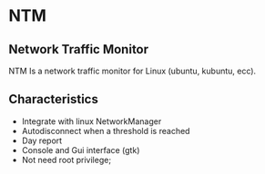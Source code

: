 # NTM
## Network Traffic Monitor

NTM Is a network traffic monitor for Linux (ubuntu, kubuntu, ecc).

## Characteristics 
- Integrate with linux NetworkManager
- Autodisconnect when a threshold is reached
- Day report
- Console and Gui interface (gtk)
- Not need root privilege;
